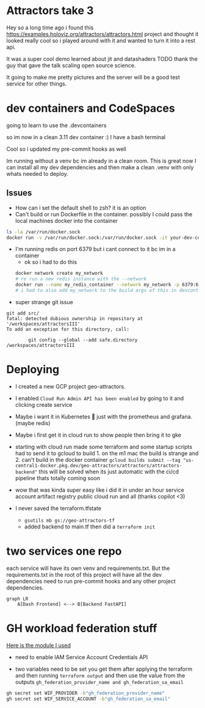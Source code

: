 # Attractors take 3
Hey so a long time ago i found this https://examples.holoviz.org/attractors/attractors.html project and thought it looked really cool so i played around with it and wanted to turn it into a rest api.

It was a super cool demo learned about jit and datashaders
TODO thank the guy that gave the talk scaling open source science.

It going to make me pretty pictures and the server will be a good test service for other things.

# dev containers and CodeSpaces
going to learn to use the .devcontainers

so im now in a clean 3.11 dev container :) I have a bash terminal

Cool so i updated my pre-commit hooks as well

Im running without a venv bc im already in a clean room. This is great now I can install all my dev dependencies and then make a clean .venv with only whats needed to deploy.

## Issues
- How can i set the default shell to zsh? it is an option
- Can't build or run Dockerfile in the container.
possibly I could pass the local machines docker into the container
```bash
ls -la /var/run/docker.sock
docker run -v /var/run/docker.sock:/var/run/docker.sock -it your-dev-container-image
```

- I'm running redis on port 6379 but i cant connect to it bc im in a container
    - ok so i had to do this
    ```bash
    docker network create my_network
    # re run a new redis instance with the --network
    docker run --name my_redis_container --network my_network -p 6379:6379 -d redis
    # i had to also add my_network to the build args of this in devcontainer.json
    ```
- super strange git issue
```
git add src/
fatal: detected dubious ownership in repository at '/workspaces/attractorsIII'
To add an exception for this directory, call:

        git config --global --add safe.directory /workspaces/attractorsIII
```


# Deploying
- I created a new GCP project geo-attractors.
- I enabled `Cloud Run Admin API has been enabled` by going to it and clicking create service
- Maybe i want it in Kubernetes :thinking: just with the prometheus and grafana. (maybe redis)
- Maybe i first get it in cloud run to show people then bring it to gke

- starting with cloud run made some terraform and some startup scripts
had to send it to gcloud to build 1. on the m1 mac the build is strange and 2. can't build in the docker container
`gcloud builds submit --tag "us-central1-docker.pkg.dev/geo-attractors/attractors/attractors-backend"`
this will be solved when its just automatic with the ci/cd pipeline thats totally coming soon


- wow that was kinda super easy like i did it in under an hour service account artifact registry public cloud run and all (thanks copilot <3)

- I never saved the terraform.tfstate
    - `gsutils mb gs://geo-attractors-tf`
    - added backend to main.tf then did a `terraform init`


# two services one repo
each service will have its own venv and requirements.txt. But the requirements.txt in the root of this project will have all the dev dependencies need to run pre-commit hooks and any other project dependencies.

```mermaid
graph LR
    A[Dash Frontend] <--> B[Backend FastAPI]
```


# GH workload federation stuff

[Here is the module I used](https://github.com/terraform-google-modules/terraform-google-github-actions-runners/blob/master/modules/gh-oidc/README.md
)

- need to enable IAM Service Account Credentials API

- two variables need to be set you get them after applying the terraform and then running `terraform output` and then use the value from the outputs
`gh_federation_provider_name and gh_federation_sa_email`
```bash
gh secret set WIF_PROVIDER -b"gh_federation_provider_name"
gh secret set WIF_SERVICE_ACCOUNT -b"gh_federation_sa_email"
```
